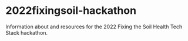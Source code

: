 # 2022fixingsoil-hackathon
Information about and resources for the 2022 Fixing the Soil Health Tech Stack hackathon.
